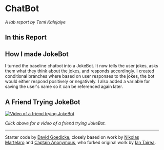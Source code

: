 # ChatBot

*A lab report by Tomi Kalejaiye*

## In this Report

## How I made JokeBot

I turned the baseline chatbot into a JokeBot. It now tells the user jokes, asks them what they think about the jokes, and responds accordingly. I created conditional branches where based on user responses to the jokes, the bot would either respond positively or negatively. I also added a variable for saving the user's name so it can be referenced again later. 

## A Friend Trying JokeBot

[![Video of a friend trying JokeBot](https://imgur.com/jP7gmGz.jpg)](https://photos.app.goo.gl/VNXtSHFzkjLne2gP6)

*Click above for a video of a friend trying JokeBot.*

---
Starter code by [David Goedicke](mailto:da.goedicke@gmail.com), closely based on work by [Nikolas Martelaro](mailto:nmartelaro@gmail.com) and [Captain Anonymous](https://codepen.io/anon/pen/PEVYXz), who forked original work by [Ian Tairea](https://codepen.io/mrtairea/pen/yJapwv).
